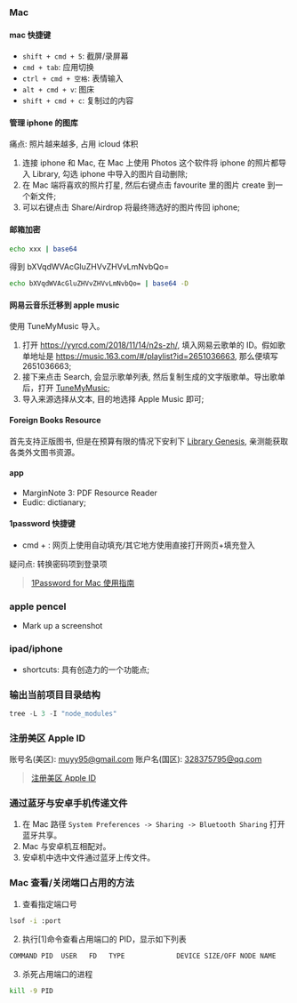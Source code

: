 <!--
abbrlink: 1vso6n27
-->

### Mac

#### mac 快捷键

* `shift + cmd + 5`: 截屏/录屏幕
* `cmd + tab`: 应用切换
* `ctrl + cmd + 空格`: 表情输入
* `alt + cmd + v`: 图床
* `shift + cmd + c`: 复制过的内容

#### 管理 iphone 的图库

痛点: 照片越来越多, 占用 icloud 体积

1. 连接 iphone 和 Mac, 在 Mac 上使用 Photos 这个软件将 iphone 的照片都导入 Library, 勾选 iphone 中导入的图片自动删除;
2. 在 Mac 端将喜欢的照片打星, 然后右键点击 favourite 里的图片 create 到一个新文件;
3. 可以右键点击 Share/Airdrop 将最终筛选好的图片传回 iphone;

#### 邮箱加密

```bash
echo xxx | base64
```

得到 bXVqdWVAcGluZHVvZHVvLmNvbQo=

```bash
echo bXVqdWVAcGluZHVvZHVvLmNvbQo= | base64 -D
```

#### 网易云音乐迁移到 apple music

使用 TuneMyMusic 导入。

1. 打开 https://yyrcd.com/2018/11/14/n2s-zh/, 填入网易云歌单的 ID。假如歌单地址是 https://music.163.com/#/playlist?id=2651036663, 那么便填写 2651036663;
2. 接下来点击 Search, 会显示歌单列表, 然后复制生成的文字版歌单。导出歌单后，打开 [TuneMyMusic](https://www.tunemymusic.com/zh-cn/);
3. 导入来源选择从文本, 目的地选择 Apple Music 即可;

#### Foreign Books Resource

首先支持正版图书, 但是在预算有限的情况下安利下 [Library Genesis](https://librarygenesis.net/), 亲测能获取各类外文图书资源。

#### app

* MarginNote 3: PDF Resource Reader
* Eudic: dictianary;

#### 1password 快捷键

* cmd + \: 网页上使用自动填充/其它地方使用直接打开网页+填充登入

疑问点: 转换密码项到登录项

> [1Password for Mac 使用指南](https://sspai.com/post/35195)

### apple pencel

* Mark up a screenshot

### ipad/iphone

* shortcuts: 具有创造力的一个功能点;

### 输出当前项目目录结构

```js
tree -L 3 -I "node_modules"
```

### 注册美区 Apple ID

账号名(美区): muyy95@gmail.com
账户名(国区): 328375795@qq.com

> [注册美区 Apple ID](https://zhuanlan.zhihu.com/p/36574047)

### 通过蓝牙与安卓手机传递文件

1. 在 Mac 路径 `System Preferences -> Sharing -> Bluetooth Sharing` 打开蓝牙共享。
2. Mac 与安卓机互相配对。
3. 安卓机中选中文件通过蓝牙上传文件。

### Mac 查看/关闭端口占用的方法

1. 查看指定端口号

```bash
lsof -i :port
```

2. 执行[1]命令查看占用端口的 PID，显示如下列表

```bash
COMMAND PID  USER   FD   TYPE             DEVICE SIZE/OFF NODE NAME
```

3. 杀死占用端口的进程

```bash
kill -9 PID
```